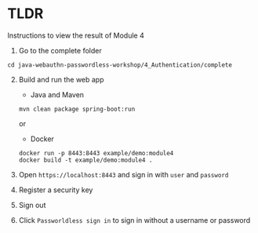 # TLDR
Instructions to view the result of Module 4

1. Go to the complete folder
```
cd java-webauthn-passwordless-workshop/4_Authentication/complete
```
2. Build and run the web app
   * Java and Maven
   ```
   mvn clean package spring-boot:run
   ```

   or

   * Docker
   ```
   docker run -p 8443:8443 example/demo:module4
   docker build -t example/demo:module4 .
   ```

3. Open `https://localhost:8443` and sign in with `user` and `password`
4. Register a security key
5. Sign out
6. Click `Passworldless sign in` to sign in without a username or password
